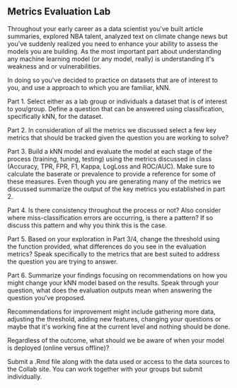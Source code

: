 ## Metrics Evaluation Lab

Throughout your early career as a data scientist you've built article summaries, 
explored NBA talent, analyzed text on climate change news but you've suddenly realized you need to enhance your ability to assess the models you are building. 
As the most important part about understanding any machine learning model 
(or any model, really) is understanding it's weakness and or vulnerabilities. 

In doing so you've decided to practice on datasets that are of interest to you, 
and use a approach to which you are familiar, kNN. 

Part 1. Select either as a lab group or individuals a dataset that is of interest to you/group. Define a question that can be answered using classification, specifically kNN, for the dataset. 

Part 2. In consideration of all the metrics we discussed select a few key metrics
that should be tracked given the question you are working to solve? 

Part 3. Build a kNN model and evaluate the model at each stage of the process (training, tuning, testing) using the metrics discussed in class (Accuracy, TPR, FPR, F1, Kappa, LogLoss and ROC/AUC). Make sure to calculate the baserate or prevalence to provide a reference for some of these measures. Even though you are generating many of the metrics we discussed summarize the output of the key metrics you established in part 2. 

Part 4. Is there consistency throughout the process or not? Also consider where miss-classification errors are occurring, is there a pattern? If so discuss this pattern and why you think this is the case. 

Part 5. Based on your exploration in Part 3/4, change the threshold using the function provided, what differences do you see in the evaluation metrics? Speak specifically to the metrics that are best suited to address the question you are trying to answer. 

Part 6. Summarize your findings focusing on recommendations on how you might 
change your kNN model based on the results. Speak through your question, what does the evaluation outputs mean when answering the question you've proposed. 

Recommendations for improvement might include gathering more data, adjusting the threshold, adding new features, changing your questions or maybe 
that it's working fine at the current level and nothing should be done. 

Regardless of the outcome, what should we be aware of when your model is deployed (online versus offline)? 

Submit a .Rmd file along with the data used or access to the data sources to the 
Collab site. You can work together with your groups but submit individually. 
